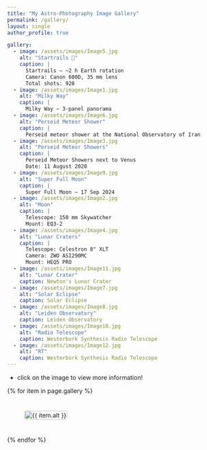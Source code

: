 ```yaml
---
title: "My Astro-Photography Image Gallery"
permalink: /gallery/
layout: single
author_profile: true

gallery:
  - image: /assets/images/Image5.jpg
    alt: "Startrails 🌠"
    caption: |
      Startrails — ~2 h Earth rotation  
      Camera: Canon 600D, 35 mm lens  
      Total shots: 928
  - image: /assets/images/Image1.jpg
    alt: "Milky Way"
    caption: |
      Milky Way — 3-panel panorama
  - image: /assets/images/Image6.jpg
    alt: "Perseid Meteor Shower"
    caption: |
      Perseid meteor shower at the National Observatory of Iran
  - image: /assets/images/Image3.jpg
    alt: "Perseid Meteor Showers"
    caption: |
      Perseid Meteor Showers next to Venus  
      Date: 11 August 2020
  - image: /assets/images/Image9.jpg
    alt: "Super Full Moon"
    caption: |
      Super Full Moon — 17 Sep 2024
  - image: /assets/images/Image2.jpg
    alt: "Moon"
    caption: |
      Telescope: 150 mm Skywatcher  
      Mount: EQ3-2
  - image: /assets/images/Image4.jpg
    alt: "Lunar Craters"
    caption: |
      Telescope: Celestron 8" XLT  
      Camera: ZWO ASI290MC  
      Mount: HEQ5 PRO
  - image: /assets/images/Image11.jpg
    alt: "Lunar Crater"
    caption: Newton's Lunar Crater
  - image: /assets/images/Image7.jpg
    alt: "Solar Eclipse"
    caption: Solar Eclipse
  - image: /assets/images/Image8.jpg
    alt: "Leiden Observatory"
    caption: Leiden Observatory
  - image: /assets/images/Image10.jpg
    alt: "Radio Telescope"
    caption: Westerbork Synthesis Radio Telescope
  - image: /assets/images/Image12.jpg
    alt: "RT"
    caption: Westerbork Synthesis Radio Telescope
---
```

- click on the image to view more information!
<style>
.gallery-grid {
  display: grid;
  grid-template-columns: repeat(auto-fit, minmax(250px, 1fr));
  gap: 1.5rem;
}

.gallery-item {
  position: relative;
  overflow: hidden;
  text-align: center;
}

.gallery-item img {
  width: 100%;
  height: auto;
  display: block;
  border-radius: 4px;
  transition: transform 0.3s ease;
}

.gallery-item:hover img {
  transform: scale(1.05);
}

.gallery-item figcaption {
  position: absolute;
  bottom: 0;
  left: 0;
  right: 0;
  background: rgba(0, 0, 0, 0.7);
  color: #fff;
  padding: 0.75rem;
  font-size: 0.9rem;
  line-height: 1.4;
  opacity: 0;
  transition: opacity 0.3s ease;
  text-align: left;
}

.gallery-item:hover figcaption {
  opacity: 1;
}

/* Automatic alignment left/center/right per row */
.gallery-item:nth-child(3n+1) { justify-self: start; }
.gallery-item:nth-child(3n+2) { justify-self: center; }
.gallery-item:nth-child(3n+3) { justify-self: end; }
</style>

<div class="gallery-grid">
  {% for item in page.gallery %}
    <figure class="gallery-item">
      <img src="{{ item.image }}" alt="{{ item.alt }}" />
      <figcaption>{{ item.caption | markdownify }}</figcaption>
    </figure>
  {% endfor %}
</div>
